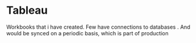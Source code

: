 # Tableau
Workbooks that i have created. Few have connections to databases . And would be synced on a periodic basis, which is part of production

